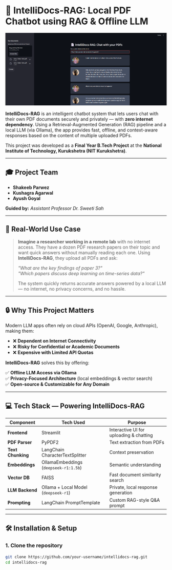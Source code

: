 # 🤖 IntelliDocs-RAG: Local PDF Chatbot using RAG & Offline LLM

![Screenshot](screenshot.png)

**IntelliDocs-RAG** is an intelligent chatbot system that lets users chat with their own PDF documents securely and privately — with **zero internet dependency**. Using a Retrieval-Augmented Generation (RAG) pipeline and a local LLM (via Ollama), the app provides fast, offline, and context-aware responses based on the content of multiple uploaded PDFs.

This project was developed as a **Final Year B.Tech Project** at the **National Institute of Technology, Kurukshetra (NIT Kurukshetra)**.

---

## 🎓 Project Team

- **Shakeeb Parwez**
- **Kushagra Agarwal**
- **Ayush Goyal**

**Guided by:** *Assistant Professor Dr. Sweeti Sah*

---

## 🧠 Real-World Use Case

> **Imagine a researcher working in a remote lab** with no internet access. They have a dozen PDF research papers on their topic and want quick answers without manually reading each one. Using **IntelliDocs-RAG**, they upload all PDFs and ask:
>  
> *"What are the key findings of paper 3?"*  
> *"Which papers discuss deep learning on time-series data?"*  
>  
> The system quickly returns accurate answers powered by a local LLM — no internet, no privacy concerns, and no hassle.

---

## 🔒 Why This Project Matters

Modern LLM apps often rely on cloud APIs (OpenAI, Google, Anthropic), making them:

- ❌ **Dependent on Internet Connectivity**
- ❌ **Risky for Confidential or Academic Documents**
- ❌ **Expensive with Limited API Quotas**

**IntelliDocs-RAG** solves this by offering:

✅ **Offline LLM Access via Ollama**  
✅ **Privacy-Focused Architecture** (local embeddings & vector search)  
✅ **Open-source & Customizable for Any Domain**

---

## 💻 Tech Stack — Powering IntelliDocs-RAG

| Component         | Tech Used                              | Purpose                                  |
|------------------|----------------------------------------|------------------------------------------|
| **Frontend**      | Streamlit                              | Interactive UI for uploading & chatting  |
| **PDF Parser**    | PyPDF2                                 | Text extraction from PDFs                |
| **Text Chunking** | LangChain CharacterTextSplitter        | Context preservation                     |
| **Embeddings**    | OllamaEmbeddings (`deepseek-r1:1.5b`)  | Semantic understanding                   |
| **Vector DB**     | FAISS                                  | Fast document similarity search          |
| **LLM Backend**   | Ollama + Local Model (`deepseek-r1`)   | Private, local response generation       |
| **Prompting**     | LangChain PromptTemplate               | Custom RAG-style Q&A prompt              |

---

## 🛠️ Installation & Setup

### 1. Clone the repository

```bash
git clone https://github.com/your-username/intellidocs-rag.git
cd intellidocs-rag
